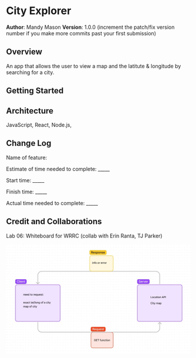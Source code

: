 # City Explorer

**Author**: Mandy Mason
**Version**: 1.0.0 (increment the patch/fix version number if you make more commits past your first submission)

## Overview
An app that allows the user to view a map and the latitute & longitude by searching for a city.

## Getting Started
<!-- What are the steps that a user must take in order to build this app on their own machine and get it running? -->

## Architecture
JavaScript, React, Node.js, 

## Change Log
Name of feature: 

Estimate of time needed to complete: _____

Start time: _____

Finish time: _____

Actual time needed to complete: _____

## Credit and Collaborations
Lab 06: Whiteboard for WRRC (collab with Erin Ranta, TJ Parker)

![Lab 06 Whiteboard](img/lab06wb.jpg)